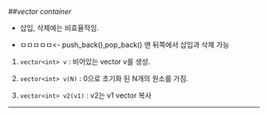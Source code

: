 ##*vector container*
  

  - 삽입, 삭제에는 비효율적임.
  
  - ㅁㅁㅁㅁㅁ<- push_back(),pop_back() 맨 뒤쪽에서 삽입과 삭제 가능
  
 1. ```vector<int> v``` : 비어있는 vector v를 생성.
  
 2. ```vector<int> v(N)``` : 0으로 초기화 된 N개의 원소를 가짐.
  
 3. ```vector<int> v2(v1)``` : v2는 v1 vector 복사
<hr/>
